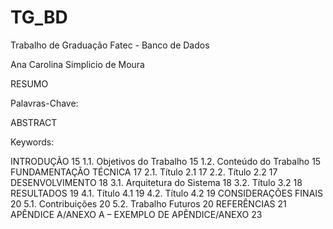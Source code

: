 # TG_BD
Trabalho de Graduação Fatec - Banco de Dados

Ana Carolina Simplicio de Moura

RESUMO

Palavras-Chave:

ABSTRACT

Keywords:

INTRODUÇÃO 15 1.1. Objetivos do Trabalho 15 1.2. Conteúdo do Trabalho 15
FUNDAMENTAÇÃO TÉCNICA 17 2.1. Título 2.1 17 2.2. Título 2.2 17
DESENVOLVIMENTO 18 3.1. Arquitetura do Sistema 18 3.2. Título 3.2 18
RESULTADOS 19 4.1. Título 4.1 19 4.2. Título 4.2 19
CONSIDERAÇÕES FINAIS 20 5.1. Contribuições 20 5.2. Trabalho Futuros 20 REFERÊNCIAS 21 APÊNDICE A/ANEXO A – EXEMPLO DE APÊNDICE/ANEXO 23
